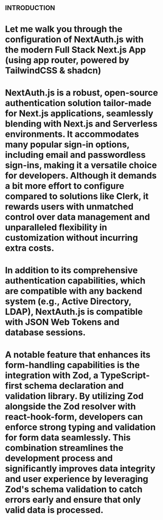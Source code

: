 ## INTRODUCTION

# Let me walk you through the configuration of NextAuth.js with the modern Full Stack Next.js App (using app router, powered by TailwindCSS & shadcn)

# NextAuth.js is a robust, open-source authentication solution tailor-made for Next.js applications, seamlessly blending with Next.js and Serverless environments. It accommodates many popular sign-in options, including email and passwordless sign-ins, making it a versatile choice for developers. Although it demands a bit more effort to configure compared to solutions like Clerk, it rewards users with unmatched control over data management and unparalleled flexibility in customization without incurring extra costs.

# In addition to its comprehensive authentication capabilities, which are compatible with any backend system (e.g., Active Directory, LDAP), NextAuth.js is compatible with JSON Web Tokens and database sessions. 

# A notable feature that enhances its form-handling capabilities is the integration with Zod, a TypeScript-first schema declaration and validation library. By utilizing Zod alongside the Zod resolver with react-hook-form, developers can enforce strong typing and validation for form data seamlessly. This combination streamlines the development process and significantly improves data integrity and user experience by leveraging Zod's schema validation to catch errors early and ensure that only valid data is processed.
